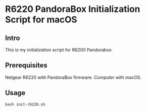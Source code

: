 # R6220 PandoraBox Initialization Script for macOS
## Intro
This is my initialization script for R6200 Pandorabox.
## Prerequisites
Netgear R6220 with PandoraBox firmware.
Computer with macOS.
## Usage
```
bash init-r6220.sh
```


